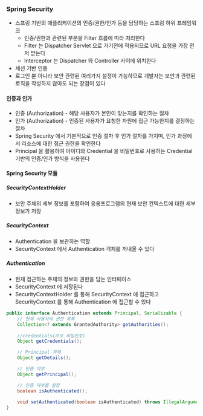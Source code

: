 ### Spring Security

* 스프링 기반의 애플리케이션의 인증/권한/인가 등을 담당하는 스프링 하위 프레임워크
  * 인증/권한과 관련된 부분을 Filter 흐름에 따라 처리한다
  * Filter 는 Dispatcher Servlet 으로 가기전에 적용되므로 URL 요청을 가장 먼저 받는다
  * Interceptor 는 Dispatcher 와 Controller 사이에 위치한다
* 세션 기반 인증
* 로그인 뿐 아니라 보안 관련된 여러가지 설정이 가능하므로 개발자는 보안과 관련된 로직을 작성하지 않아도 되는 장점이 있다

#### 인증과 인가

* 인증 (Authorization) - 해당 사용자가 본인이 맞는지를 확인하는 절차
* 인가 (Authorization) - 인증된 사용자가 요청한 자원에 접근 가능한지를 결정하는 절차
* Spring Security 에서 기본적으로 인증 절차 후 인가 절차를 가지며, 인가 과정에서 리소스에 대한 접근 권한을 확인한다
* Principal 을 활용하여 아이디와 Credential 을 비밀번호로 사용하는 Credential 기반의 인증/인가 방식을 사용한다

#### Spring Security 모듈

##### SecurityContextHolder

* 보안 주체의 세부 정보를 포함하여 응용프로그램의 현재 보안 컨텍스트에 대한 세부 정보가 저장

##### SecurityContext

* Authentication 을 보관하는 역할
* SecurityContext 에서 Authentication 객체를 꺼내올 수 있다

##### Authentication

* 현재 접근하는 주체의 정보와 권한을 담는 인터페이스
* SecurityContext 에 저장된다
* SecurityContextHolder 를 통해 SecurityContext 에 접근하고 SecurityContext 를 통해 Authentication 에 접근할 수 있다

```java
public interface Authentication extends Principal, Serializable {
    // 현재 사용자의 권한 목록
    Collection<? extends GrantedAuthority> getAuthorities();
    
    //credentials(주로 비밀번호)
    Object getCredentials();

    // Principal 객체
    Object getDetails();

    // 인증 여부
    Object getPrincipal();

    // 인증 여부를 설정
    boolean isAuthenticated();
  
    void setAuthenticated(boolean isAuthenticated) throws IllegalArgumentException;
}
```
